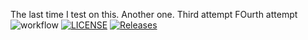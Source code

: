 The last time I test on this.
Another one.
Third attempt
FOurth attempt
![workflow](https://github.com/SwanPyaeKoKoMaung/sem/actions/workflows/main.yml/badge.svg)
[![LICENSE](https://img.shields.io/github/license/SwanPyaeKoKoMaung/sem.svg?style=flat-square)](https://github.com/SwanPyaeKoKoMaung/sem/blob/master/LICENSE)
[![Releases](https://img.shields.io/github/release/SwanPyaeKoKoMaung/sem/all.svg?style=flat-square)](https://github.com/SwanPyaeKoKoMaung/sem/releases)